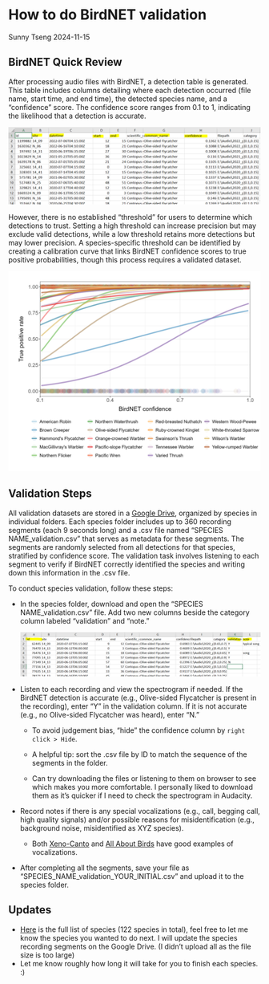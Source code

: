 How to do BirdNET validation
================
Sunny Tseng
2024-11-15

## BirdNET Quick Review

After processing audio files with BirdNET, a detection table is
generated. This table includes columns detailing where each detection
occurred (file name, start time, and end time), the detected species
name, and a “confidence” score. The confidence score ranges from 0.1 to
1, indicating the likelihood that a detection is accurate.

![](images/clipboard-2272557262.png)

However, there is no established “threshold” for users to determine
which detections to trust. Setting a high threshold can increase
precision but may exclude valid detections, while a low threshold
retains more detections but may lower precision. A species-specific
threshold can be identified by creating a calibration curve that links
BirdNET confidence scores to true positive probabilities, though this
process requires a validated dataset.

![](images/Fig4_calibration_curves_logistic.PNG)

## Validation Steps

All validation datasets are stored in a [Google
Drive](https://drive.google.com/drive/folders/1y5mlKvnEp9t8HED9-M25pRX1BoReqx8V?usp=sharing),
organized by species in individual folders. Each species folder includes
up to 360 recording segments (each 9 seconds long) and a .csv file named
“SPECIES NAME_validation.csv” that serves as metadata for these
segments. The segments are randomly selected from all detections for
that species, stratified by confidence score. The validation task
involves listening to each segment to verify if BirdNET correctly
identified the species and writing down this information in the .csv
file.

To conduct species validation, follow these steps:

- In the species folder, download and open the “SPECIES
  NAME_validation.csv” file. Add two new columns beside the category
  column labeled “validation” and “note.”

  ![](images/clipboard-2616478320.png)

- Listen to each recording and view the spectrogram if needed. If the
  BirdNET detection is accurate (e.g., Olive-sided Flycatcher is present
  in the recording), enter “Y” in the validation column. If it is not
  accurate (e.g., no Olive-sided Flycatcher was heard), enter “N.”

  - To avoid judgement bias, “hide” the confidence column by
    `right click > Hide`.

  - A helpful tip: sort the .csv file by ID to match the sequence of the
    segments in the folder.

  - Can try downloading the files or listening to them on browser to see
    which makes you more comfortable. I personally liked to download
    them as it’s quicker if I need to check the spectrogram in Audacity.

- Record notes if there is any special vocalizations (e.g., call,
  begging call, high quality signals) and/or possible reasons for
  misidentification (e.g., background noise, misidentified as XYZ
  species).

  - Both
    [Xeno-Canto](https://xeno-canto.org/species/Contopus-cooperi?view=3)
    and [All About
    Birds](https://www.allaboutbirds.org/guide/Olive-sided_Flycatcher/sounds)
    have good examples of vocalizations.

- After completing all the segments, save your file as
  “SPECIES_NAME_validation_YOUR_INITIAL.csv” and upload it to the
  species folder.

## Updates

- [Here](https://github.com/SunnyTseng/thesis_aru_biodiversity_hotspot_V1/blob/main/data/Bird_list/species_list_final.csv)
  is the full list of species (122 species in total), feel free to let
  me know the species you wanted to do next. I will update the species
  recording segments on the Google Drive. (I didn’t upload all as the
  file size is too large)
- Let me know roughly how long it will take for you to finish each
  species. :)
